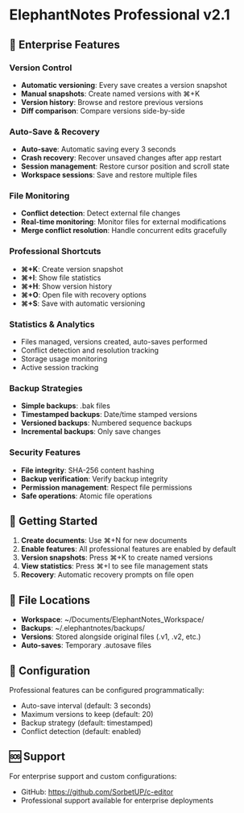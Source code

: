 # ElephantNotes Professional v2.1

## 🏢 Enterprise Features

### Version Control
- **Automatic versioning**: Every save creates a version snapshot
- **Manual snapshots**: Create named versions with ⌘+K
- **Version history**: Browse and restore previous versions
- **Diff comparison**: Compare versions side-by-side

### Auto-Save & Recovery
- **Auto-save**: Automatic saving every 3 seconds
- **Crash recovery**: Recover unsaved changes after app restart
- **Session management**: Restore cursor position and scroll state
- **Workspace sessions**: Save and restore multiple files

### File Monitoring
- **Conflict detection**: Detect external file changes
- **Real-time monitoring**: Monitor files for external modifications
- **Merge conflict resolution**: Handle concurrent edits gracefully

### Professional Shortcuts
- **⌘+K**: Create version snapshot
- **⌘+I**: Show file statistics
- **⌘+H**: Show version history
- **⌘+O**: Open file with recovery options
- **⌘+S**: Save with automatic versioning

### Statistics & Analytics
- Files managed, versions created, auto-saves performed
- Conflict detection and resolution tracking
- Storage usage monitoring
- Active session tracking

### Backup Strategies
- **Simple backups**: .bak files
- **Timestamped backups**: Date/time stamped versions
- **Versioned backups**: Numbered sequence backups
- **Incremental backups**: Only save changes

### Security Features
- **File integrity**: SHA-256 content hashing
- **Backup verification**: Verify backup integrity
- **Permission management**: Respect file permissions
- **Safe operations**: Atomic file operations

## 🚀 Getting Started

1. **Create documents**: Use ⌘+N for new documents
2. **Enable features**: All professional features are enabled by default
3. **Version snapshots**: Press ⌘+K to create named versions
4. **View statistics**: Press ⌘+I to see file management stats
5. **Recovery**: Automatic recovery prompts on file open

## 📁 File Locations

- **Workspace**: ~/Documents/ElephantNotes_Workspace/
- **Backups**: ~/.elephantnotes/backups/
- **Versions**: Stored alongside original files (.v1, .v2, etc.)
- **Auto-saves**: Temporary .autosave files

## 🔧 Configuration

Professional features can be configured programmatically:
- Auto-save interval (default: 3 seconds)
- Maximum versions to keep (default: 20)
- Backup strategy (default: timestamped)
- Conflict detection (default: enabled)

## 🆘 Support

For enterprise support and custom configurations:
- GitHub: https://github.com/SorbetUP/c-editor
- Professional support available for enterprise deployments
